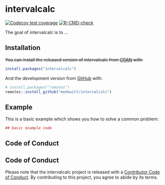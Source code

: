 
<!-- README.md is generated from README.Rmd. Please edit that file -->

# intervalcalc

<!-- badges: start -->

[![Codecov test
coverage](https://codecov.io/gh/medewitt/intervalcalc/branch/main/graph/badge.svg)](https://codecov.io/gh/medewitt/intervalcalc?branch=main)
[![R-CMD-check](https://github.com/medewitt/intervalcalc/workflows/R-CMD-check/badge.svg)](https://github.com/medewitt/intervalcalc/actions)
<!-- badges: end -->

The goal of intervalcalc is to …

## Installation

~~You can install the released version of intervalcalc from
[CRAN](https://CRAN.R-project.org) with:~~

``` r
install.packages("intervalcalc")
```

And the development version from [GitHub](https://github.com/) with:

``` r
# install.packages("remotes")
remotes::install_github("medewitt/intervalcalc")
```

## Example

This is a basic example which shows you how to solve a common problem:

``` r
## basic example code
```

## Code of Conduct

## Code of Conduct

Please note that the intervalcalc project is released with a
[Contributor Code of
Conduct](https://contributor-covenant.org/version/2/0/CODE_OF_CONDUCT.html).
By contributing to this project, you agree to abide by its terms.

